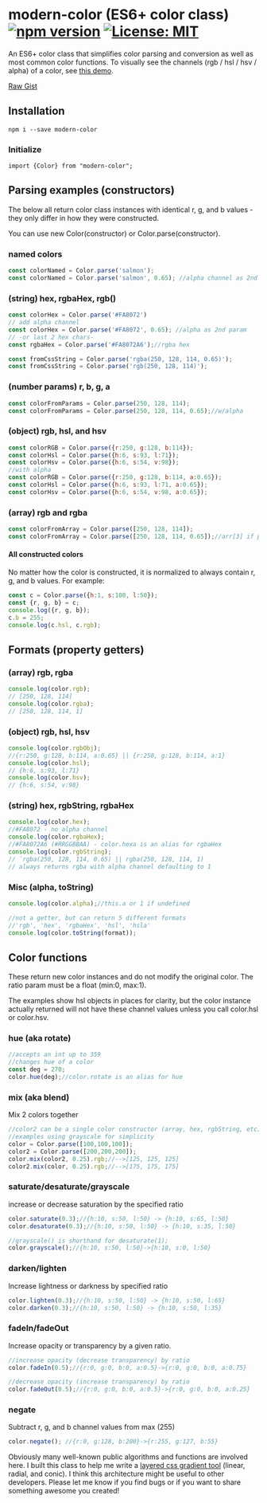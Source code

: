 # modern-color (ES6+ color class)  [![npm version](https://badge.fury.io/js/modern-color.svg)](https://badge.fury.io/js/modern-color) [![License: MIT](https://img.shields.io/badge/License-MIT-yellow.svg)](https://opensource.org/licenses/MIT)

An ES6+ color class that simplifies color parsing and conversion as well as most common color functions. To visually see the channels (rgb / hsl / hsv / alpha) of a color, see [this demo](http://preview.thewebkid.com/modules/v-cpicker).
 
[Raw Gist](https://gist.github.com/thewebkid/e3a1c969564256aeaf6f5137d03fa401)
 
## Installation
    npm i --save modern-color

### Initialize 
    import {Color} from "modern-color";
  
## Parsing examples (constructors)
The below all return color class instances with identical r, g, and b values - they only differ in how they were constructed.
 
You can use new Color(constructor) or Color.parse(constructor). 
### named colors
```javascript
const colorNamed = Color.parse('salmon');
const colorNamed = Color.parse('salmon', 0.65); //alpha channel as 2nd param
```

### (string) hex, rgbaHex, rgb() 
```javascript
const colorHex = Color.parse('#FA8072')
// add alpha channel
const colorHex = Color.parse('#FA8072', 0.65); //alpha as 2nd param
// -or last 2 hex chars-
const rgbaHex = Color.parse('#FA8072A6');//rgba hex

const fromCssString = Color.parse('rgba(250, 128, 114, 0.65)');
const fromCssString = Color.parse('rgb(250, 128, 114)');
```

### (number params) r, b, g, a 
```javascript
const colorFromParams = Color.parse(250, 128, 114);
const colorFromParams = Color.parse(250, 128, 114, 0.65);//w/alpha
```

### (object) rgb, hsl, and hsv  
```javascript
const colorRGB = Color.parse({r:250, g:128, b:114});
const colorHsl = Color.parse({h:6, s:93, l:71});
const colorHsv = Color.parse({h:6, s:54, v:98});
//with alpha
const colorRGB = Color.parse({r:250, g:128, b:114, a:0.65});
const colorHsl = Color.parse({h:6, s:93, l:71, a:0.65});
const colorHsv = Color.parse({h:6, s:54, v:98, a:0.65});
```

### (array) rgb and rgba
```javascript
const colorFromArray = Color.parse([250, 128, 114]);
const colorFromArray = Color.parse([250, 128, 114, 0.65]);//arr[3] if present is alpha 
```


#### All constructed colors
No matter how the color is constructed, it is normalized to always contain r, g, and b values. For example:

```javascript 
const c = Color.parse({h:1, s:100, l:50});
const {r, g, b} = c;
console.log({r, g, b});
c.b = 255;
console.log(c.hsl, c.rgb);
 ```


## Formats (property getters)

### (array) rgb, rgba 
```javascript
console.log(color.rgb);
// [250, 128, 114]
console.log(color.rgba);
// [250, 128, 114, 1]
```
### (object) rgb, hsl, hsv
```javascript
console.log(color.rgbObj);
//{r:250, g:128, b:114, a:0.65} || {r:250, g:128, b:114, a:1}
console.log(color.hsl);
// {h:6, s:93, l:71}
console.log(color.hsv);
// {h:6, s:54, v:98}
```
### (string) hex, rgbString, rgbaHex 
```javascript
console.log(color.hex);
//#FA8072 - no alpha channel
console.log(color.rgbaHex);
//#FA8072A6 (#RRGGBBAA) - color.hexa is an alias for rgbaHex
console.log(color.rgbString);
// `rgba(250, 128, 114, 0.65) || rgba(250, 128, 114, 1)
// always returns rgba with alpha channel defaulting to 1
```

### Misc (alpha, toString)
```javascript
console.log(color.alpha);//this.a or 1 if undefined

//not a getter, but can return 5 different formats
//'rgb', 'hex', 'rgbaHex', 'hsl', 'hsla' 
console.log(color.toString(format));

```

## Color functions
These return new color instances and do not modify the original color. The ratio param must be a float (min:0, max:1). 

The examples show hsl objects in places for clarity, but the color instance actually returned will not have these channel values unless you call color.hsl or color.hsv.

### hue (aka rotate)
```javascript
//accepts an int up to 359
//changes hue of a color
const deg = 270;
color.hue(deg);//color.rotate is an alias for hue
```

### mix (aka blend)
Mix 2 colors together
```javascript
//color2 can be a single color constructor (array, hex, rgbString, etc)
//examples using grayscale for simplicity  
color = Color.parse([100,100,100]);
color2 = Color.parse([200,200,200]);
color.mix(color2, 0.25).rgb;//-->[125, 125, 125]
color2.mix(color, 0.25).rgb;//-->[175, 175, 175]
```
### saturate/desaturate/grayscale
increase or decrease saturation by the specified ratio
```javascript
color.saturate(0.3);//{h:10, s:50, l:50} -> {h:10, s:65, l:50}
color.desaturate(0.3);//{h:10, s:50, l:50} -> {h:10, s:35, l:50}

//grayscale() is shorthand for desaturate(1);
color.grayscale();//{h:10, s:50, l:50}->{h:10, s:0, l:50}
```

### darken/lighten
Increase lightness or darkness by specified ratio 
```javascript
color.lighten(0.3);//{h:10, s:50, l:50} -> {h:10, s:50, l:65}
color.darken(0.3);//{h:10, s:50, l:50} -> {h:10, s:50, l:35}
```
### fadeIn/fadeOut
Increase opacity or transparency by a given ratio. 
```javascript
//increase opacity (decrease transparency) by ratio
color.fadeIn(0.5);//{r:0, g:0, b:0, a:0.5}->{r:0, g:0, b:0, a:0.75}

//decrease opacity (increase transparency) by ratio
color.fadeOut(0.5);//{r:0, g:0, b:0, a:0.5}->{r:0, g:0, b:0, a:0.25}
```
### negate
Subtract r, g, and b channel values from max (255) 
```javascript
color.negate(); //{r:0, g:128, b:200}->{r:255, g:127, b:55}
```

Obviously many well-known public algorithms and functions are involved here. I built this class to help me write a [layered css gradient tool](http://preview.thewebkid.com/gradients) (linear, radial, and conic). I think this architecture might be useful to other developers. Please let me know if you find bugs or if you want to share something awesome you created!
